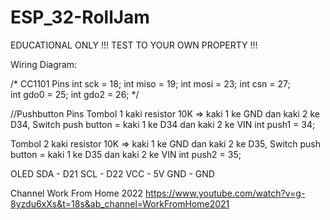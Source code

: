 # ESP_32-RollJam
EDUCATIONAL ONLY !!!
TEST TO YOUR OWN PROPERTY !!!

Wiring Diagram:

/* CC1101 Pins
int sck = 18; 
int miso = 19; 
int mosi = 23; 
int csn = 27;  
int gdo0 = 25; 
int gdo2 = 26; 
*/

//Pushbutton Pins
Tombol 1
kaki resistor 10K => kaki 1 ke GND dan kaki 2 ke D34, Switch push button = kaki 1 ke D34 dan kaki 2 ke VIN
int push1 = 34;

Tombol 2
kaki resistor 10K => kaki 1 ke GND dan kaki 2 ke D35, Switch push button = kaki 1 ke  D35 dan kaki 2 ke VIN
int push2 = 35;

OLED
SDA - D21
SCL - D22
VCC - 5V
GND - GND


Channel Work From Home 2022 
https://www.youtube.com/watch?v=g-8yzdu6xXs&t=18s&ab_channel=WorkFromHome2021
